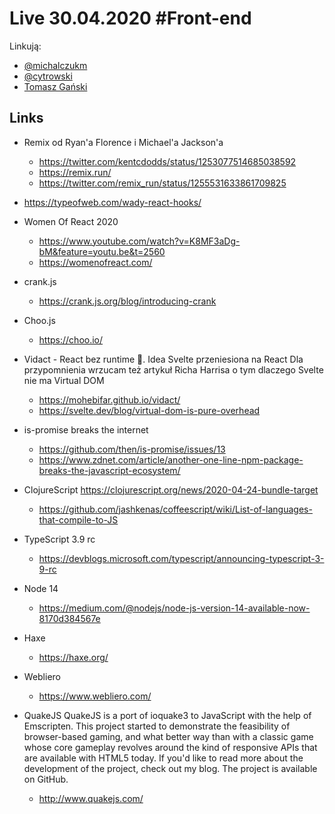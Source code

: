 # Live 30.04.2020 #Front-end

Linkują:

- [@michalczukm](https://twitter.com/michalczukm)
- [@cytrowski](https://twitter.com/cytrowski)
- [Tomasz Gański](https://www.linkedin.com/in/tomaszganski)

## Links

- Remix od Ryan'a Florence i Michael'a Jackson'a
  - https://twitter.com/kentcdodds/status/1253077514685038592
  - https://remix.run/
  - https://twitter.com/remix_run/status/1255531633861709825
- https://typeofweb.com/wady-react-hooks/
- Women Of React 2020
  - https://www.youtube.com/watch?v=K8MF3aDg-bM&feature=youtu.be&t=2560
  - https://womenofreact.com/
- crank.js
  - https://crank.js.org/blog/introducing-crank
- Choo.js
  - https://choo.io/
- Vidact - React bez runtime 🤯. Idea Svelte przeniesiona na React
  Dla przypomnienia wrzucam też artykuł Richa Harrisa o tym dlaczego Svelte nie ma Virtual DOM
  - https://mohebifar.github.io/vidact/
  - https://svelte.dev/blog/virtual-dom-is-pure-overhead
- is-promise breaks the internet
  - https://github.com/then/is-promise/issues/13
  - https://www.zdnet.com/article/another-one-line-npm-package-breaks-the-javascript-ecosystem/
- ClojureScript
  https://clojurescript.org/news/2020-04-24-bundle-target
  - https://github.com/jashkenas/coffeescript/wiki/List-of-languages-that-compile-to-JS
- TypeScript 3.9 rc
  - https://devblogs.microsoft.com/typescript/announcing-typescript-3-9-rc
- Node 14
  - https://medium.com/@nodejs/node-js-version-14-available-now-8170d384567e
- Haxe
  - https://haxe.org/
- Webliero
  - https://www.webliero.com/
- QuakeJS
  QuakeJS is a port of ioquake3 to JavaScript with the help of Emscripten.
  This project started to demonstrate the feasibility of browser-based gaming, and what better way than with a classic game whose core gameplay revolves around the kind of responsive APIs that are available with HTML5 today.
  If you'd like to read more about the development of the project, check out my blog. The project is available on GitHub.

  - http://www.quakejs.com/

